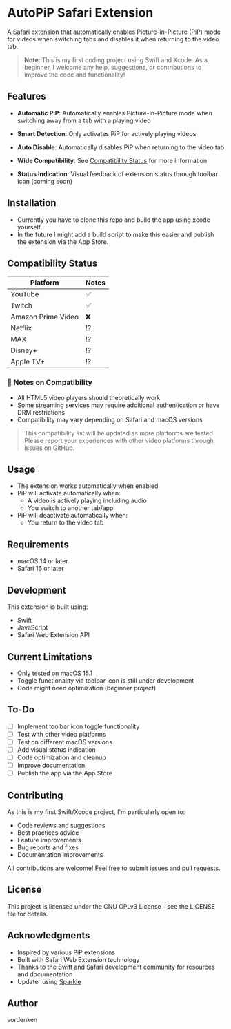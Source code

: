 # AutoPiP Safari Extension

A Safari extension that automatically enables Picture-in-Picture (PiP) mode for videos when switching tabs and disables it when returning to the video tab.

> **Note**: This is my first coding project using Swift and Xcode. As a beginner, I welcome any help, suggestions, or contributions to improve the code and functionality!

## Features

- **Automatic PiP**: Automatically enables Picture-in-Picture mode when switching away from a tab with a playing video
- **Smart Detection**: Only activates PiP for actively playing videos
- **Auto Disable**: Automatically disables PiP when returning to the video tab
- **Wide Compatibility**: See [Compatibility Status](#compatibility-status) for more information

- **Status Indication**: Visual feedback of extension status through toolbar icon (coming soon)

## Installation

- Currently you have to clone this repo and build the app using xcode yourself.
- In the future I might add a build script to make this easier and publish the extension via the App Store.

## Compatibility Status

| Platform | Notes |
|----------|--------|
| YouTube | ✅ |
| Twitch | ✅ |
| Amazon Prime Video | ❌ |
| Netflix | ⁉️ |
| MAX | ⁉️ |
| Disney+ | ⁉️ |
| Apple TV+ | ⁉️ |


### 📝 Notes on Compatibility

- All HTML5 video players should theoretically work
- Some streaming services may require additional authentication or have DRM restrictions
- Compatibility may vary depending on Safari and macOS versions

> This compatibility list will be updated as more platforms are tested. Please report your experiences with other video platforms through issues on GitHub.


## Usage

- The extension works automatically when enabled
- PiP will activate automatically when:
  - A video is actively playing including audio
  - You switch to another tab/app
- PiP will deactivate automatically when:
  - You return to the video tab

## Requirements

- macOS 14 or later
- Safari 16 or later

## Development

This extension is built using:
- Swift
- JavaScript
- Safari Web Extension API

## Current Limitations

- Only tested on macOS 15.1
- Toggle functionality via toolbar icon is still under development
- Code might need optimization (beginner project)

## To-Do

- [ ] Implement toolbar icon toggle functionality
- [ ] Test with other video platforms
- [ ] Test on different macOS versions
- [ ] Add visual status indication
- [ ] Code optimization and cleanup
- [ ] Improve documentation
- [ ] Publish the app via the App Store

## Contributing

As this is my first Swift/Xcode project, I'm particularly open to:
- Code reviews and suggestions
- Best practices advice
- Feature improvements
- Bug reports and fixes
- Documentation improvements

All contributions are welcome! Feel free to submit issues and pull requests.

## License

This project is licensed under the GNU GPLv3 License - see the LICENSE file for details.

## Acknowledgments

- Inspired by various PiP extensions
- Built with Safari Web Extension technology
- Thanks to the Swift and Safari development community for resources and documentation
- Updater using [Sparkle](https://sparkle-project.org)

## Author

vordenken

